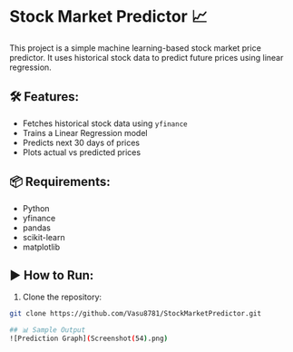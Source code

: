 # Stock Market Predictor 📈

This project is a simple machine learning-based stock market price predictor. It uses historical stock data to predict future prices using linear regression.

## 🛠 Features:
- Fetches historical stock data using `yfinance`
- Trains a Linear Regression model
- Predicts next 30 days of prices
- Plots actual vs predicted prices

## 📦 Requirements:
- Python
- yfinance
- pandas
- scikit-learn
- matplotlib

## ▶️ How to Run:
1. Clone the repository:
```bash
git clone https://github.com/Vasu8781/StockMarketPredictor.git

## 📊 Sample Output
![Prediction Graph](Screenshot(54).png)
